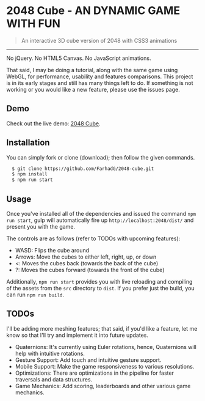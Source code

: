 # 2048 Cube - AN DYNAMIC GAME WITH FUN
> An interactive 3D cube version of 2048 with CSS3 animations

---

No jQuery. No HTML5 Canvas. No JavaScript animations.

That said, I may be doing a tutorial, along with the same game using WebGL, for performance, usability and features comparisons. This project is in its early stages and still has many things left to do. If something is not working or you would like a new feature, please use the issues page.

## Demo

Check out the live demo: <a href="http://farhadg.github.io/2048-cube/dist/" target="_blank">2048 Cube</a>.

## Installation

You can simply fork or clone (download); then follow the given commands.

```bash
  $ git clone https://github.com/FarhadG/2048-cube.git
  $ npm install
  $ npm run start
```

## Usage

Once you've installed all of the dependencies and issued the command `npm run start`, gulp will automatically fire up `http://localhost:2048/dist/` and present you with the game.

The controls are as follows (refer to TODOs with upcoming features):
- WASD: Flips the cube around
- Arrows: Move the cubes to either left, right, up, or down
- <: Moves the cubes back (towards the back of the cube)
- ?: Moves the cubes forward (towards the front of the cube)

Additionally, `npm run start` provides you with live reloading and compiling of the assets from the `src` directory to `dist`. If you prefer just the build, you can run `npm run build`.

## TODOs

I'll be adding more meshing features; that said, if you'd like a feature, let me know so that I'll try and implement it into future updates.

- Quaternions: It's currently using Euler rotations, hence, Quaternions will help with intuitive rotations.
- Gesture Support: Add touch and intuitive gesture support.
- Mobile Support: Make the game responsiveness to various resolutions.
- Optimizations: There are optimizations in the pipeline for faster traversals and data structures.
- Game Mechanics: Add scoring, leaderboards and other various game mechanics.
